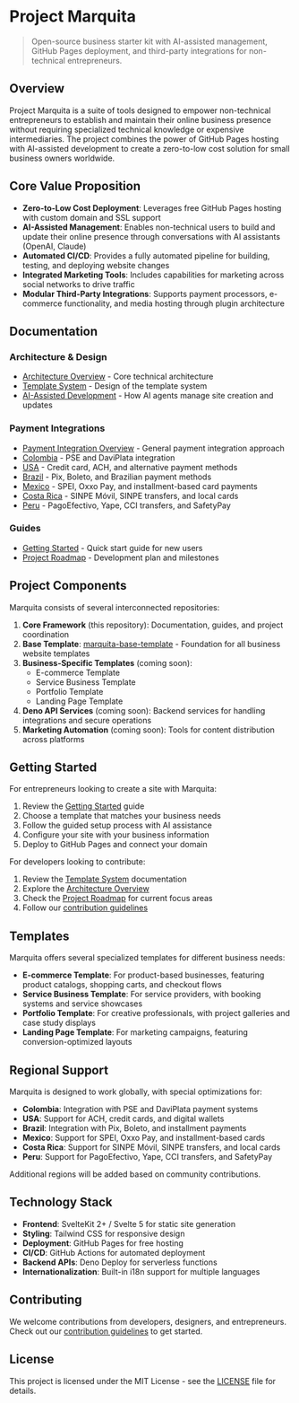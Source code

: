 # Project Marquita

> Open-source business starter kit with AI-assisted management, GitHub Pages deployment, and third-party integrations for non-technical entrepreneurs.

## Overview

Project Marquita is a suite of tools designed to empower non-technical entrepreneurs to establish and maintain their online business presence without requiring specialized technical knowledge or expensive intermediaries. The project combines the power of GitHub Pages hosting with AI-assisted development to create a zero-to-low cost solution for small business owners worldwide.

## Core Value Proposition

- **Zero-to-Low Cost Deployment**: Leverages free GitHub Pages hosting with custom domain and SSL support
- **AI-Assisted Management**: Enables non-technical users to build and update their online presence through conversations with AI assistants (OpenAI, Claude)
- **Automated CI/CD**: Provides a fully automated pipeline for building, testing, and deploying website changes
- **Integrated Marketing Tools**: Includes capabilities for marketing across social networks to drive traffic
- **Modular Third-Party Integrations**: Supports payment processors, e-commerce functionality, and media hosting through plugin architecture

## Documentation

### Architecture & Design
- [Architecture Overview](docs/architecture.md) - Core technical architecture
- [Template System](docs/template-system.md) - Design of the template system
- [AI-Assisted Development](docs/ai-assisted-development.md) - How AI agents manage site creation and updates

### Payment Integrations
- [Payment Integration Overview](docs/payment-integrations/index.md) - General payment integration approach
- [Colombia](docs/payment-integrations/colombia.md) - PSE and DaviPlata integration
- [USA](docs/payment-integrations/usa.md) - Credit card, ACH, and alternative payment methods
- [Brazil](docs/payment-integrations/brazil.md) - Pix, Boleto, and Brazilian payment methods
- [Mexico](docs/payment-integrations/mexico.md) - SPEI, Oxxo Pay, and installment-based card payments
- [Costa Rica](docs/payment-integrations/costa-rica.md) - SINPE Móvil, SINPE transfers, and local cards
- [Peru](docs/payment-integrations/peru.md) - PagoEfectivo, Yape, CCI transfers, and SafetyPay

### Guides
- [Getting Started](docs/getting-started.md) - Quick start guide for new users
- [Project Roadmap](docs/roadmap.md) - Development plan and milestones

## Project Components

Marquita consists of several interconnected repositories:

1. **Core Framework** (this repository): Documentation, guides, and project coordination
2. **Base Template**: [marquita-base-template](https://github.com/iksnae/marquita-base-template) - Foundation for all business website templates
3. **Business-Specific Templates** (coming soon):
   - E-commerce Template
   - Service Business Template
   - Portfolio Template
   - Landing Page Template
4. **Deno API Services** (coming soon): Backend services for handling integrations and secure operations
5. **Marketing Automation** (coming soon): Tools for content distribution across platforms

## Getting Started

For entrepreneurs looking to create a site with Marquita:

1. Review the [Getting Started](docs/getting-started.md) guide
2. Choose a template that matches your business needs
3. Follow the guided setup process with AI assistance
4. Configure your site with your business information
5. Deploy to GitHub Pages and connect your domain

For developers looking to contribute:

1. Review the [Template System](docs/template-system.md) documentation
2. Explore the [Architecture Overview](docs/architecture.md)
3. Check the [Project Roadmap](docs/roadmap.md) for current focus areas
4. Follow our [contribution guidelines](CONTRIBUTING.md)

## Templates

Marquita offers several specialized templates for different business needs:

- **E-commerce Template**: For product-based businesses, featuring product catalogs, shopping carts, and checkout flows
- **Service Business Template**: For service providers, with booking systems and service showcases
- **Portfolio Template**: For creative professionals, with project galleries and case study displays
- **Landing Page Template**: For marketing campaigns, featuring conversion-optimized layouts

## Regional Support

Marquita is designed to work globally, with special optimizations for:

- **Colombia**: Integration with PSE and DaviPlata payment systems
- **USA**: Support for ACH, credit cards, and digital wallets
- **Brazil**: Integration with Pix, Boleto, and installment payments
- **Mexico**: Support for SPEI, Oxxo Pay, and installment-based cards
- **Costa Rica**: Support for SINPE Móvil, SINPE transfers, and local cards
- **Peru**: Support for PagoEfectivo, Yape, CCI transfers, and SafetyPay

Additional regions will be added based on community contributions.

## Technology Stack

- **Frontend**: SvelteKit 2+ / Svelte 5 for static site generation
- **Styling**: Tailwind CSS for responsive design
- **Deployment**: GitHub Pages for free hosting
- **CI/CD**: GitHub Actions for automated deployment
- **Backend APIs**: Deno Deploy for serverless functions
- **Internationalization**: Built-in i18n support for multiple languages

## Contributing

We welcome contributions from developers, designers, and entrepreneurs. Check out our [contribution guidelines](CONTRIBUTING.md) to get started.

## License

This project is licensed under the MIT License - see the [LICENSE](LICENSE) file for details.